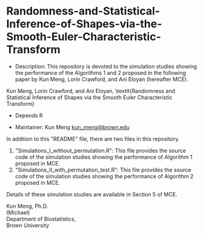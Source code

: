 # Randomness-and-Statistical-Inference-of-Shapes-via-the-Smooth-Euler-Characteristic-Transform

* Description: This repository is devoted to the simulation studies showing the performance of the Algorithms 1 and 2 proposed in the following paper by Kun Meng, Lorin Crawford, and Ani Eloyan (hereafter MCE).

Kun Meng, Lorin Crawford, and Ani Eloyan, \textit{Randomness and Statistical Inference of Shapes via the Smooth Euler
 Characteristic Transform}

* Depends R 

* Maintainer: Kun Meng <kun_meng@brown.edu> 

In addition to this "README" file, there are two files in this repository.

1. "Simulations_I_without_permutation.R": This file provides the source code of the simulation studies showing the performance of Algorithm 1 proposed in MCE. 
2. "Simulations_II_with_permutation_test.R": This file provides the source code of the simulation studies showing the performance of Algorithm 2 proposed in MCE. 

Details of these simulation studies are available in Section 5 of MCE. 


Kun Meng, Ph.D. \
(Michael) \
Department of Biostatistics, \
Brown University
